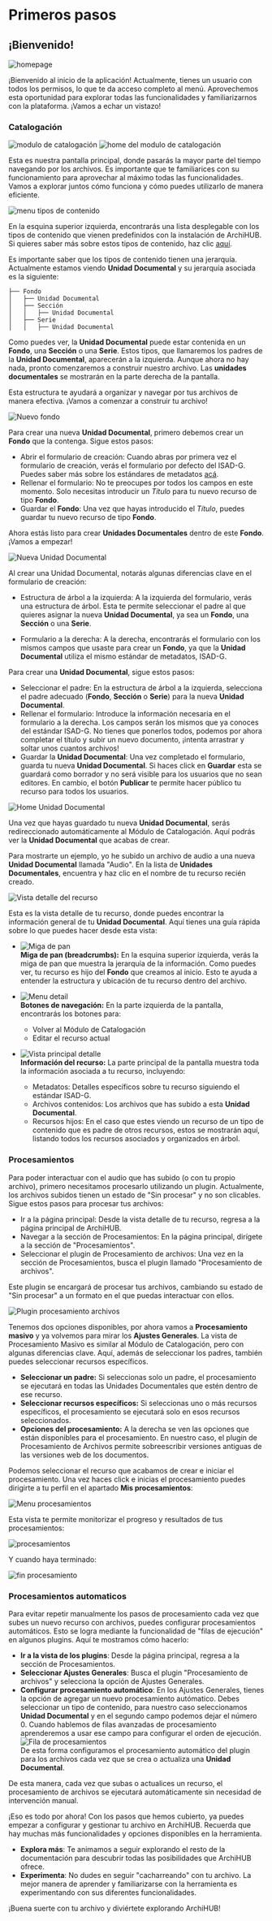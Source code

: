 # Primeros pasos

## ¡Bienvenido!

![homepage](imagenes/home.png)

¡Bienvenido al inicio de la aplicación! Actualmente, tienes un usuario con todos los permisos, lo que te da acceso completo al menú. Aprovechemos esta oportunidad para explorar todas las funcionalidades y familiarizarnos con la plataforma. ¡Vamos a echar un vistazo!

### Catalogación

![modulo de catalogación](imagenes/catalogacion.gif)
![home del modulo de catalogación](imagenes/home_catalogacion.png)

Esta es nuestra pantalla principal, donde pasarás la mayor parte del tiempo navegando por los archivos. Es importante que te familiarices con su funcionamiento para aprovechar al máximo todas las funcionalidades. Vamos a explorar juntos cómo funciona y cómo puedes utilizarlo de manera eficiente.

![menu tipos de contenido](imagenes/menu_tipos.png)

En la esquina superior izquierda, encontrarás una lista desplegable con los tipos de contenido que vienen predefinidos con la instalación de ArchiHUB. Si quieres saber más sobre estos tipos de contenido, haz clic [aquí](estandares.md).

Es importante saber que los tipos de contenido tienen una jerarquía. Actualmente estamos viendo __Unidad Documental__ y su jerarquía asociada es la siguiente:

 ```
├── Fondo
│   ├── Unidad Documental
│   ├── Sección
│   │   ├── Unidad Documental
│   ├── Serie
│   │   ├── Unidad Documental
 ```

 Como puedes ver, la __Unidad Documental__ puede estar contenida en un __Fondo__, una __Sección__ o una __Serie__. Estos tipos, que llamaremos los padres de la __Unidad Documental__, aparecerán a la izquierda. Aunque ahora no hay nada, pronto comenzaremos a construir nuestro archivo. Las __unidades documentales__ se mostrarán en la parte derecha de la pantalla.

 Esta estructura te ayudará a organizar y navegar por tus archivos de manera efectiva. ¡Vamos a comenzar a construir tu archivo!

![Nuevo fondo](/imagenes/new_fondo.gif)

Para crear una nueva __Unidad Documental__, primero debemos crear un __Fondo__ que la contenga. Sigue estos pasos:

- Abrir el formulario de creación: Cuando abras por primera vez el formulario de creación, verás el formulario por defecto del ISAD-G. Puedes saber más sobre los estándares de metadatos [acá](estandares.md).
- Rellenar el formulario: No te preocupes por todos los campos en este momento. Solo necesitas introducir un _Título_ para tu nuevo recurso de tipo __Fondo__.
- Guardar el __Fondo__: Una vez que hayas introducido el _Título_, puedes guardar tu nuevo recurso de tipo __Fondo__.

Ahora estás listo para crear __Unidades Documentales__ dentro de este __Fondo__. ¡Vamos a empezar!

![Nueva Unidad Documental](/imagenes/new_unidad.png)

Al crear una Unidad Documental, notarás algunas diferencias clave en el formulario de creación:

- Estructura de árbol a la izquierda: A la izquierda del formulario, verás una estructura de árbol. Esta te permite seleccionar el padre al que quieres asignar la nueva __Unidad Documental__, ya sea un __Fondo__, una __Sección__ o una __Serie__.

- Formulario a la derecha: A la derecha, encontrarás el formulario con los mismos campos que usaste para crear un __Fondo__, ya que la __Unidad Documental__ utiliza el mismo estándar de metadatos, ISAD-G.

Para crear una __Unidad Documental__, sigue estos pasos:

- Seleccionar el padre: En la estructura de árbol a la izquierda, selecciona el padre adecuado (__Fondo__, __Sección__ o __Serie__) para la nueva __Unidad Documental__.
- Rellenar el formulario: Introduce la información necesaria en el formulario a la derecha. Los campos serán los mismos que ya conoces del estándar ISAD-G. No tienes que ponerlos todos, podemos por ahora completar el título y subir un nuevo documento, ¡intenta arrastrar y soltar unos cuantos archivos!
- Guardar la __Unidad Documental__: Una vez completado el formulario, guarda tu nueva __Unidad Documental__. Si haces click en __Guardar__ esta se guardará como borrador y no será visible para los usuarios que no sean editores. En cambio, el botón __Publicar__ te permite hacer público tu recurso para todos los usuarios.

![Home Unidad Documental](/imagenes/home_unidad.png)

Una vez que hayas guardado tu nueva __Unidad Documental__, serás redireccionado automáticamente al Módulo de Catalogación. Aquí podrás ver la __Unidad Documental__ que acabas de crear.

Para mostrarte un ejemplo, yo he subido un archivo de audio a una nueva __Unidad Documental__ llamada "Audio". En la lista de __Unidades Documentales__, encuentra y haz clic en el nombre de tu recurso recién creado.

![Vista detalle del recurso](/imagenes/detail.png)

Esta es la vista detalle de tu recurso, donde puedes encontrar la información general de tu __Unidad Documental__. Aquí tienes una guía rápida sobre lo que puedes hacer desde esta vista:

- ![Miga de pan](/imagenes/miga.png)<br>__Miga de pan (breadcrumbs):__ En la esquina superior izquierda, verás la miga de pan que muestra la jerarquía de la información. Como puedes ver, tu recurso es hijo del __Fondo__ que creamos al inicio. Esto te ayuda a entender la estructura y ubicación de tu recurso dentro del archivo.

- ![Menu detail](/imagenes/menu_detail.png)<br>__Botones de navegación:__ En la parte izquierda de la pantalla, encontrarás los botones para:
    - Volver al Módulo de Catalogación
    - Editar el recurso actual

- ![Vista principal detalle](/imagenes/main_detail.png)<br>__Información del recurso:__ La parte principal de la pantalla muestra toda la información asociada a tu recurso, incluyendo:
    - Metadatos: Detalles específicos sobre tu recurso siguiendo el estándar ISAD-G.
    - Archivos contenidos: Los archivos que has subido a esta __Unidad Documental__.
    - Recursos hijos: En el caso que estes viendo un recurso de un tipo de contenido que es padre de otros recursos, estos se mostrarán aquí, listando todos los recursos asociados y organizados en árbol.

### Procesamientos

Para poder interactuar con el audio que has subido (o con tu propio archivo), primero necesitamos procesarlo utilizando un plugin. Actualmente, los archivos subidos tienen un estado de "Sin procesar" y no son clicables. Sigue estos pasos para procesar tus archivos:

- Ir a la página principal: Desde la vista detalle de tu recurso, regresa a la página principal de ArchiHUB.
- Navegar a la sección de Procesamientos: En la página principal, dirígete a la sección de "Procesamientos".
- Seleccionar el plugin de Procesamiento de archivos: Una vez en la sección de Procesamientos, busca el plugin llamado "Procesamiento de archivos".

Este plugin se encargará de procesar tus archivos, cambiando su estado de "Sin procesar" a un formato en el que puedas interactuar con ellos.

![Plugin procesamiento archivos](/imagenes/plugin_file.png)

Tenemos dos opciones disponibles, por ahora vamos a __Procesamiento masivo__ y ya volvemos para mirar los __Ajustes Generales__. La vista de Procesamiento Masivo es similar al Módulo de Catalogación, pero con algunas diferencias clave. Aquí, además de seleccionar los padres, también puedes seleccionar recursos específicos.
- __Seleccionar un padre:__ Si seleccionas solo un padre, el procesamiento se ejecutará en todas las Unidades Documentales que estén dentro de ese recurso.
- __Seleccionar recursos específicos:__ Si seleccionas uno o más recursos específicos, el procesamiento se ejecutará solo en esos recursos seleccionados.
- __Opciones del procesamiento:__ A la derecha se ven las opciones que están disponibles para el procesamiento. En nuestro caso, el plugin de Procesamiento de Archivos permite sobreescribir versiones antiguas de las versiones web de los documentos.

Podemos seleccionar el recurso que acabamos de crear e iniciar el procesamiento. Una vez haces click e inicias el procesamiento puedes dirigirte a tu perfil en el apartado __Mis procesamientos__:

![Menu procesamientos](/imagenes/menu_procesamientos.png)

Esta vista te permite monitorizar el progreso y resultados de tus procesamientos:

![procesamientos](/imagenes/procesamientos.png)

Y cuando haya terminado:

![fin procesamiento](/imagenes/fin_procesamiento.png)

### Procesamientos automaticos

Para evitar repetir manualmente los pasos de procesamiento cada vez que subes un nuevo recurso con archivos, puedes configurar procesamientos automáticos. Esto se logra mediante la funcionalidad de "filas de ejecución" en algunos plugins. Aquí te mostramos cómo hacerlo:

- __Ir a la vista de los plugins__: Desde la página principal, regresa a la sección de Procesamientos.
- __Seleccionar Ajustes Generales__: Busca el plugin "Procesamiento de archivos" y selecciona la opción de Ajustes Generales.
- __Configurar procesamiento automático__: En los Ajustes Generales, tienes la opción de agregar un nuevo procesamiento autómatico. Debes seleccionar un tipo de contenido, para nuestro caso seleccionamos __Unidad Documental__ y en el segundo campo podemos dejar el número 0. Cuando hablemos de filas avanzadas de procesamiento aprenderemos a usar ese campo para configurar el orden de ejecución. <br>![Fila de procesamientos](/imagenes/fila_procesamiento.png)<br>De esta forma configuramos el procesamiento automático del plugin para los archivos cada vez que se crea o actualiza una __Unidad Documental__.

De esta manera, cada vez que subas o actualices un recurso, el procesamiento de archivos se ejecutará automáticamente sin necesidad de intervención manual.

¡Eso es todo por ahora! Con los pasos que hemos cubierto, ya puedes empezar a configurar y gestionar tu archivo en ArchiHUB. Recuerda que hay muchas más funcionalidades y opciones disponibles en la herramienta.

- __Explora más__: Te animamos a seguir explorando el resto de la documentación para descubrir todas las posibilidades que ArchiHUB ofrece.
- __Experimenta__: No dudes en seguir "cacharreando" con tu archivo. La mejor manera de aprender y familiarizarse con la herramienta es experimentando con sus diferentes funcionalidades.

¡Buena suerte con tu archivo y diviértete explorando ArchiHUB!